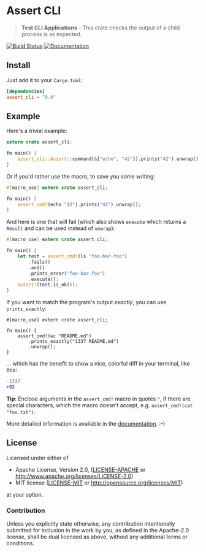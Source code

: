# Assert CLI

> **Test CLI Applications** - This crate checks the output of a child process is as expected.

[![Build Status](https://travis-ci.org/killercup/assert_cli.svg)](https://travis-ci.org/killercup/assert_cli) [![Documentation](https://img.shields.io/badge/docs-master-blue.svg)][Documentation]

## Install

Just add it to your `Cargo.toml`:

```toml
[dependencies]
assert_cli = "0.4"
```

## Example

Here's a trivial example:

```rust
extern crate assert_cli;

fn main() {
    assert_cli::Assert::command(&["echo", "42"]).prints("42").unwrap();
}
```

Or if you'd rather use the macro, to save you some writing:

```rust
#[macro_use] extern crate assert_cli;

fn main() {
    assert_cmd!(echo "42").prints("42").unwrap();
}
```

And here is one that will fail (which also shows `execute` which returns a
`Result` and can be used instead of `unwrap`):

```rust
#[macro_use] extern crate assert_cli;

fn main() {
    let test = assert_cmd!(ls "foo-bar-foo")
        .fails()
        .and()
        .prints_error("foo-bar-foo")
        .execute();
    assert!(test.is_ok());
}
```

If you want to match the program's output _exactly_, you can use
`prints_exactly`:

```rust,should_panic
#[macro_use] extern crate assert_cli;

fn main() {
    assert_cmd!(wc "README.md")
        .prints_exactly("1337 README.md")
        .unwrap();
}
```

... which has the benefit to show a nice, colorful diff in your terminal,
like this:

```diff
-1337
+92
```

**Tip**: Enclose arguments in the `assert_cmd!` macro in quotes `"`,
         if there are special characters, which the macro doesn't accept, e.g.
         `assert_cmd!(cat "foo.txt")`.

More detailed information is available in the [documentation]. :-)

## License

Licensed under either of

 * Apache License, Version 2.0, ([LICENSE-APACHE](LICENSE-APACHE) or http://www.apache.org/licenses/LICENSE-2.0)
 * MIT license ([LICENSE-MIT](LICENSE-MIT) or http://opensource.org/licenses/MIT)

at your option.

### Contribution

Unless you explicitly state otherwise, any contribution intentionally
submitted for inclusion in the work by you, as defined in the Apache-2.0
license, shall be dual licensed as above, without any additional terms or
conditions.

[Documentation]: http://killercup.github.io/assert_cli/
